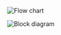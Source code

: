 ![Flow chart](https://user-images.githubusercontent.com/102732132/168134049-77e28918-331b-4087-a99a-657d43c12eeb.jpeg)

![Block diagram](https://user-images.githubusercontent.com/102732132/168134153-475c8483-e2ba-4089-a708-09581a8e67da.jpeg)
